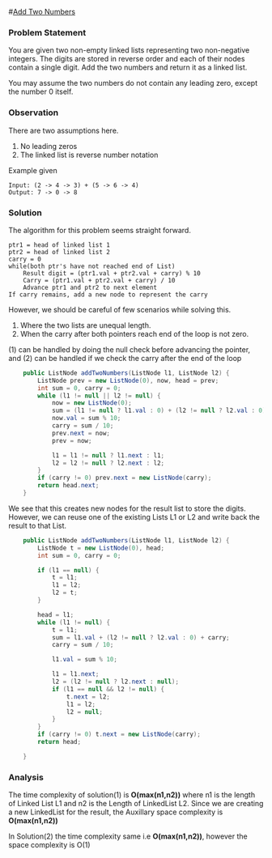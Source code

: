 #[Add Two Numbers](https://leetcode.com/problems/add-two-numbers)

### Problem Statement

You are given two non-empty linked lists representing two non-negative integers. The digits are stored in reverse order and each of their nodes contain a single digit. Add the two numbers and return it as a linked list.

You may assume the two numbers do not contain any leading zero, except the number 0 itself.
### Observation

There are two assumptions here.

1. No leading zeros
2. The linked list is reverse number notation

Example given 

````
Input: (2 -> 4 -> 3) + (5 -> 6 -> 4)
Output: 7 -> 0 -> 8
````

### Solution

The algorithm for this problem seems straight forward. 

````
ptr1 = head of linked list 1
ptr2 = head of linked list 2
carry = 0
while(both ptr's have not reached end of List)
    Result digit = (ptr1.val + ptr2.val + carry) % 10
    Carry = (ptr1.val + ptr2.val + carry) / 10
    Advance ptr1 and ptr2 to next element
If carry remains, add a new node to represent the carry
````
However, we should be careful of few scenarios while solving this.

1. Where the two lists are unequal length. 
2. When the carry after both pointers reach end of the loop is not zero. 

(1) can be handled by doing the null check before advancing the pointer, and (2) can be handled if we check the carry after the end of the loop


  
```Java
    public ListNode addTwoNumbers(ListNode l1, ListNode l2) {
        ListNode prev = new ListNode(0), now, head = prev;
        int sum = 0, carry = 0;
        while (l1 != null || l2 != null) {
            now = new ListNode(0);
            sum = (l1 != null ? l1.val : 0) + (l2 != null ? l2.val : 0) + carry;
            now.val = sum % 10;
            carry = sum / 10;
            prev.next = now;
            prev = now;

            l1 = l1 != null ? l1.next : l1;
            l2 = l2 != null ? l2.next : l2;
        }
        if (carry != 0) prev.next = new ListNode(carry);
        return head.next;
    }
```
We see that this creates new nodes for the result list to store the digits. However, we can reuse one of the existing Lists L1 or L2 and write back the result to that List.

```Java
    public ListNode addTwoNumbers(ListNode l1, ListNode l2) {
        ListNode t = new ListNode(0), head;
        int sum = 0, carry = 0;

        if (l1 == null) {
            t = l1;
            l1 = l2;
            l2 = t;
        }

        head = l1;
        while (l1 != null) {
            t = l1;
            sum = l1.val + (l2 != null ? l2.val : 0) + carry;
            carry = sum / 10;

            l1.val = sum % 10;

            l1 = l1.next;
            l2 = (l2 != null ? l2.next : null);
            if (l1 == null && l2 != null) {
                t.next = l2;
                l1 = l2;
                l2 = null;
            }
        }
        if (carry != 0) t.next = new ListNode(carry);
        return head;

    }
```

### Analysis

The time complexity of solution(1) is __O(max(n1,n2))__ where n1 is the length of Linked List L1 and n2 is the Length of LinkedList L2. Since we are creating a new LinkedList for the result, the Auxillary space complexity is __O(max(n1,n2))__

In Solution(2) the time complexity same i.e __O(max(n1,n2))__, however the space complexity is O(1)
